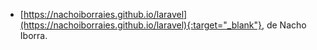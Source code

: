 

- [https://nachoiborraies.github.io/laravel](https://nachoiborraies.github.io/laravel){:target="_blank"}, de Nacho Iborra.
